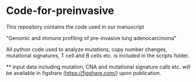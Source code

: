 # Code-for-preinvasive

This repository contains the code used in our manuscript

"Genomic and immune profiling of pre-invasive lung adenocarcinoma"

All python code used to analyze mutations, copy number changes, mutational signatures, T cell and B cells etc. is included in the scripts folder.

** input data including mutation, CNA and mutational signature calls etc. will be available in figshare (https://figshare.com/) upon publication. 
